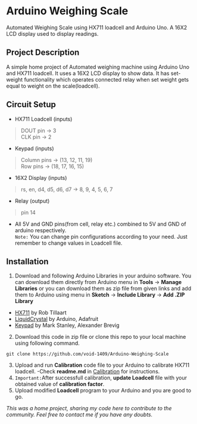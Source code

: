 # Arduino Weighing Scale
Automated Weighing Scale using HX711 loadcell and Arduino Uno. A 16X2 LCD display used to display readings.

## Project Description
A simple home project of Automated weighing machine using Arduino Uno and HX711 loadcell. It uses a 16X2 LCD display to show data. It has set-weight functionality which operates connected relay when set weight gets equal to weight on the scale(loadcell).

## Circuit Setup
- HX711 Loadcell (inputs)
>DOUT pin -> 3  
>CLK pin -> 2
- Keypad (inputs)
>Column pins -> (13, 12, 11, 19)  
>Row pins -> (18, 17, 16, 15)
- 16X2 Display (inputs)
>rs, en, d4, d5, d6, d7 -> 8, 9, 4, 5, 6, 7
- Relay (output)
>pin 14
- All 5V and GND pins(from cell, relay etc.) combined to 5V and GND of arduino respectively.  
`Note:` You can change pin configurations according to your need. Just remember to change values in Loadcell file.

## Installation
1. Download and following Arduino Libraries in your arduino software. You can download them directly from Arduino menu in **Tools** -> **Manage Libraries** or you can download them as zip file from given links and add them to Arduino using menu in **Sketch** -> **Include Library** -> **Add .ZIP Library**
  - [HX711](https://www.arduinolibraries.info/libraries/hx711) by Rob Tillaart
  - [LiquidCrystal](https://www.arduinolibraries.info/libraries/liquid-crystal) by Arduino, Adafruit
  - [Keypad](https://www.arduinolibraries.info/libraries/keypad) by Mark Stanley, Alexander Brevig
2. Download this code in zip file or clone this repo to your local machine using following command.
```
git clone https://github.com/void-1409/Arduino-Weighing-Scale
```
3. Upload and run **Calibration** code file to your Arduino to calibrate HX711 loadcell.
  -Check **readme.md** in [Calibration](/Calibration) for instructions.
4. `Important:`After successfull calibration, **update Loadcell** file with your obtained value of **calibration factor**.
5. Upload modified **Loadcell** program to your Arduino and you are good to go.

_This was a home project, sharing my code here to contribute to the community. Feel free to contact me if you have any doubts._
